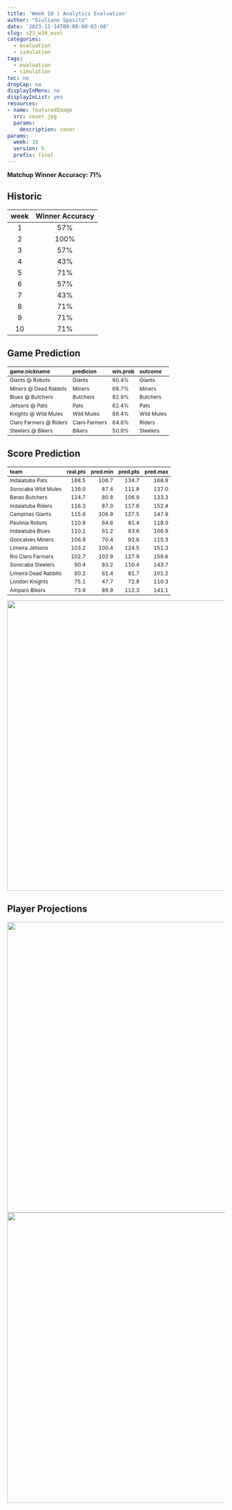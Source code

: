 ```yaml
---
title: 'Week 10 | Analytics Evaluation'
author: "Giuliano Sposito"
date: '2023-11-14T00:00:00-03:00'
slug: s23_w10_eval
categories:
  - evaluation
  - simulation
tags:
  - evaluation
  - simulation
toc: no
dropCap: no
displayInMenu: no
displayInList: yes
resources:
- name: featuredImage
  src: cover.jpg
  params:
    description: cover
params:
  week: 10
  version: 5
  prefix: final
---
```

<script src="{{< blogdown/postref >}}index_files/kePrint/kePrint.js"></script>
<link href="{{< blogdown/postref >}}index_files/lightable/lightable.css" rel="stylesheet" />
<script src="{{< blogdown/postref >}}index_files/kePrint/kePrint.js"></script>
<link href="{{< blogdown/postref >}}index_files/lightable/lightable.css" rel="stylesheet" />

**Matchup Winner Accuracy: 71%**

<!--more-->

## Historic

| week | Winner Accuracy |
|:----:|:---------------:|
| 1    |       57%       |
| 2    |       100%      |
| 3    |       57%       |
| 4    |       43%       |
| 5    |       71%       |
| 6    |       57%       |
| 7    |       43%       |
| 8    |       71%       |
| 9    |       71%       |
| 10   |       71%       |







## Game Prediction

<table class="table" style="font-size: 12px; margin-left: auto; margin-right: auto;">
 <thead>
  <tr>
   <th style="text-align:left;"> game.nickname </th>
   <th style="text-align:left;"> predicion </th>
   <th style="text-align:left;"> win.prob </th>
   <th style="text-align:left;"> outcome </th>
  </tr>
 </thead>
<tbody>
  <tr>
   <td style="text-align:left;"> Giants @ Robots </td>
   <td style="text-align:left;"> Giants </td>
   <td style="text-align:left;"> 90.4% </td>
   <td style="text-align:left;"> Giants </td>
  </tr>
  <tr>
   <td style="text-align:left;"> Miners @ Dead Rabbits </td>
   <td style="text-align:left;"> Miners </td>
   <td style="text-align:left;"> 68.7% </td>
   <td style="text-align:left;"> Miners </td>
  </tr>
  <tr>
   <td style="text-align:left;"> Blues @ Butchers </td>
   <td style="text-align:left;"> Butchers </td>
   <td style="text-align:left;"> 82.9% </td>
   <td style="text-align:left;"> Butchers </td>
  </tr>
  <tr>
   <td style="text-align:left;"> Jetsons @ Pats </td>
   <td style="text-align:left;"> Pats </td>
   <td style="text-align:left;"> 62.4% </td>
   <td style="text-align:left;"> Pats </td>
  </tr>
  <tr>
   <td style="text-align:left;"> Knights @ Wild Mules </td>
   <td style="text-align:left;"> Wild Mules </td>
   <td style="text-align:left;"> 86.4% </td>
   <td style="text-align:left;"> Wild Mules </td>
  </tr>
  <tr>
   <td style="text-align:left;"> Claro Farmers @ Riders </td>
   <td style="text-align:left;"> Claro Farmers </td>
   <td style="text-align:left;"> 64.8% </td>
   <td style="text-align:left;"> Riders </td>
  </tr>
  <tr>
   <td style="text-align:left;"> Steelers @ Bikers </td>
   <td style="text-align:left;"> Bikers </td>
   <td style="text-align:left;"> 50.9% </td>
   <td style="text-align:left;"> Steelers </td>
  </tr>
</tbody>
</table>


## Score Prediction

<table class="table" style="font-size: 12px; margin-left: auto; margin-right: auto;">
 <thead>
  <tr>
   <th style="text-align:left;"> team </th>
   <th style="text-align:right;"> real.pts </th>
   <th style="text-align:right;"> pred.min </th>
   <th style="text-align:right;"> pred.pts </th>
   <th style="text-align:right;"> pred.max </th>
  </tr>
 </thead>
<tbody>
  <tr>
   <td style="text-align:left;"> Indaiatuba Pats </td>
   <td style="text-align:right;"> 188.5 </td>
   <td style="text-align:right;"> 106.7 </td>
   <td style="text-align:right;"> 134.7 </td>
   <td style="text-align:right;"> 168.9 </td>
  </tr>
  <tr>
   <td style="text-align:left;"> Sorocaba Wild Mules </td>
   <td style="text-align:right;"> 136.0 </td>
   <td style="text-align:right;"> 87.4 </td>
   <td style="text-align:right;"> 111.8 </td>
   <td style="text-align:right;"> 137.0 </td>
  </tr>
  <tr>
   <td style="text-align:left;"> Barao Butchers </td>
   <td style="text-align:right;"> 124.7 </td>
   <td style="text-align:right;"> 80.8 </td>
   <td style="text-align:right;"> 106.9 </td>
   <td style="text-align:right;"> 133.3 </td>
  </tr>
  <tr>
   <td style="text-align:left;"> Indaiatuba Riders </td>
   <td style="text-align:right;"> 116.3 </td>
   <td style="text-align:right;"> 87.0 </td>
   <td style="text-align:right;"> 117.6 </td>
   <td style="text-align:right;"> 152.4 </td>
  </tr>
  <tr>
   <td style="text-align:left;"> Campinas Giants </td>
   <td style="text-align:right;"> 115.6 </td>
   <td style="text-align:right;"> 106.9 </td>
   <td style="text-align:right;"> 127.5 </td>
   <td style="text-align:right;"> 147.9 </td>
  </tr>
  <tr>
   <td style="text-align:left;"> Paulinia Robots </td>
   <td style="text-align:right;"> 110.9 </td>
   <td style="text-align:right;"> 64.6 </td>
   <td style="text-align:right;"> 91.4 </td>
   <td style="text-align:right;"> 118.0 </td>
  </tr>
  <tr>
   <td style="text-align:left;"> Indaiatuba Blues </td>
   <td style="text-align:right;"> 110.1 </td>
   <td style="text-align:right;"> 61.2 </td>
   <td style="text-align:right;"> 83.6 </td>
   <td style="text-align:right;"> 106.9 </td>
  </tr>
  <tr>
   <td style="text-align:left;"> Goncalves Miners </td>
   <td style="text-align:right;"> 106.9 </td>
   <td style="text-align:right;"> 70.4 </td>
   <td style="text-align:right;"> 92.6 </td>
   <td style="text-align:right;"> 115.3 </td>
  </tr>
  <tr>
   <td style="text-align:left;"> Limeira Jetsons </td>
   <td style="text-align:right;"> 103.2 </td>
   <td style="text-align:right;"> 100.4 </td>
   <td style="text-align:right;"> 124.5 </td>
   <td style="text-align:right;"> 151.3 </td>
  </tr>
  <tr>
   <td style="text-align:left;"> Rio Claro Farmers </td>
   <td style="text-align:right;"> 102.7 </td>
   <td style="text-align:right;"> 102.9 </td>
   <td style="text-align:right;"> 127.9 </td>
   <td style="text-align:right;"> 159.6 </td>
  </tr>
  <tr>
   <td style="text-align:left;"> Sorocaba Steelers </td>
   <td style="text-align:right;"> 90.4 </td>
   <td style="text-align:right;"> 83.2 </td>
   <td style="text-align:right;"> 110.4 </td>
   <td style="text-align:right;"> 143.7 </td>
  </tr>
  <tr>
   <td style="text-align:left;"> Limeira Dead Rabbits </td>
   <td style="text-align:right;"> 80.2 </td>
   <td style="text-align:right;"> 61.4 </td>
   <td style="text-align:right;"> 81.7 </td>
   <td style="text-align:right;"> 101.2 </td>
  </tr>
  <tr>
   <td style="text-align:left;"> London Knights </td>
   <td style="text-align:right;"> 75.1 </td>
   <td style="text-align:right;"> 47.7 </td>
   <td style="text-align:right;"> 72.8 </td>
   <td style="text-align:right;"> 110.3 </td>
  </tr>
  <tr>
   <td style="text-align:left;"> Amparo Bikers </td>
   <td style="text-align:right;"> 73.9 </td>
   <td style="text-align:right;"> 86.9 </td>
   <td style="text-align:right;"> 112.3 </td>
   <td style="text-align:right;"> 141.1 </td>
  </tr>
</tbody>
</table>


<img src="{{< blogdown/postref >}}index_files/figure-html/scoreChart-1.png" width="672" />

## Player Projections

<img src="{{< blogdown/postref >}}index_files/figure-html/pointsProj-1.png" width="672" />

<img src="{{< blogdown/postref >}}index_files/figure-html/projErrors-1.png" width="672" />

